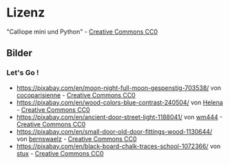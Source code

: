 # Lizenz

"Calliope mini und Python" - [Creative Commons CC0](https://creativecommons.org/publicdomain/zero/1.0/)

## Bilder

### Let's Go !

* https://pixabay.com/en/moon-night-full-moon-gespenstig-703538/ von [cocoparisienne](https://pixabay.com/en/users/cocoparisienne-127419/) - [Creative Commons CC0](https://creativecommons.org/publicdomain/zero/1.0/)
* https://pixabay.com/en/wood-colors-blue-contrast-240504/ von [Helena](https://pixabay.com/en/users/Helena-55336/) - [Creative Commons CC0](https://creativecommons.org/publicdomain/zero/1.0/)
* https://pixabay.com/en/ancient-door-street-light-1188041/ von [wm444](https://pixabay.com/en/users/wm444-1049480/) - [Creative Commons CC0](https://creativecommons.org/publicdomain/zero/1.0/)
* https://pixabay.com/en/small-door-old-door-fittings-wood-1130644/ von [bernswaelz](https://pixabay.com/en/users/bernswaelz-1728198/) - [Creative Commons CC0](https://creativecommons.org/publicdomain/zero/1.0/)
* https://pixabay.com/en/black-board-chalk-traces-school-1072366/ von [stux](https://pixabay.com/en/users/stux-12364/) - [Creative Commons CC0](https://creativecommons.org/publicdomain/zero/1.0/)
